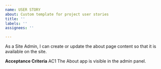 ```yaml
---
name: USER STORY
about: Custom template for project user stories
title: ''
labels: ''
assignees: ''

---
```


As a Site Admin, I can create or update the about page content so that it is available on the site.

**Acceptance Criteria**
AC1 The About app is visible in the admin panel.
